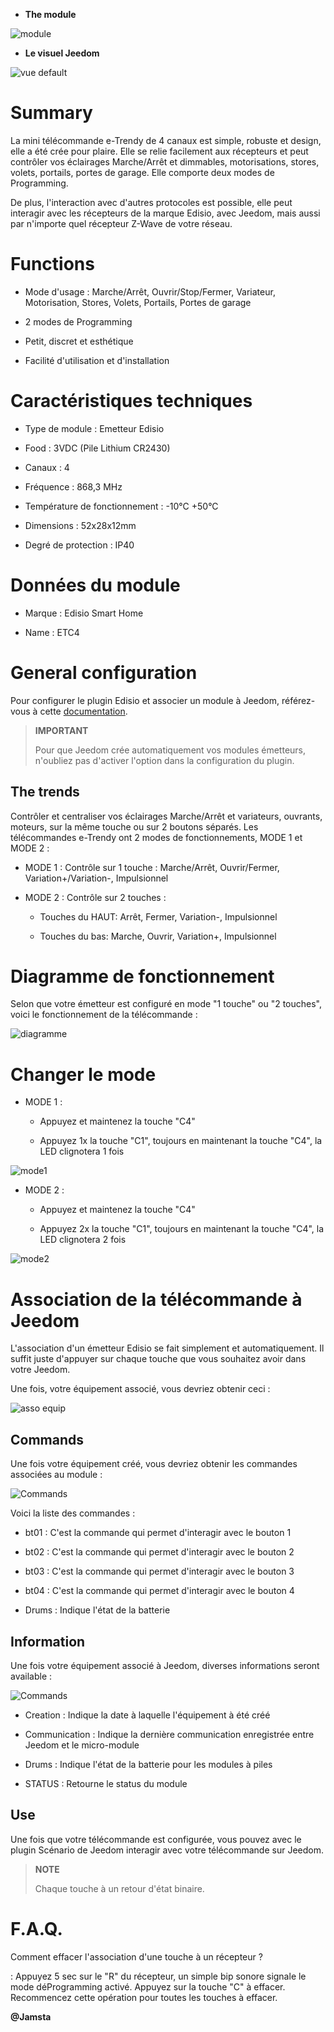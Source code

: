 -   **The module**

![module](images/etc4/module.jpg)

-   **Le visuel Jeedom**

![vue default](images/etc4/vue_default.jpg)

Summary 
======

La mini télécommande e-Trendy de 4 canaux est simple, robuste et design,
elle a été crée pour plaire. Elle se relie facilement aux récepteurs et
peut contrôler vos éclairages Marche/Arrêt et dimmables, motorisations,
stores, volets, portails, portes de garage. Elle comporte deux modes de
Programming.

De plus, l'interaction avec d'autres protocoles est possible, elle peut
interagir avec les récepteurs de la marque Edisio, avec Jeedom, mais
aussi par n'importe quel récepteur Z-Wave de votre réseau.

Functions 
=========

-   Mode d'usage : Marche/Arrêt, Ouvrir/Stop/Fermer, Variateur,
    Motorisation, Stores, Volets, Portails, Portes de garage

-   2 modes de Programming

-   Petit, discret et esthétique

-   Facilité d'utilisation et d'installation

Caractéristiques techniques 
===========================

-   Type de module : Emetteur Edisio

-   Food : 3VDC (Pile Lithium CR2430)

-   Canaux : 4

-   Fréquence : 868,3 MHz

-   Température de fonctionnement : -10°C +50°C

-   Dimensions : 52x28x12mm

-   Degré de protection : IP40

Données du module 
=================

-   Marque : Edisio Smart Home

-   Name : ETC4

General configuration 
======================

Pour configurer le plugin Edisio et associer un module à Jeedom,
référez-vous à cette
[documentation](https://www.jeedom.fr/doc/documentation/plugins/edisio/fr_FR/edisio.html).

> **IMPORTANT**
>
> Pour que Jeedom crée automatiquement vos modules émetteurs, n'oubliez
> pas d'activer l'option dans la configuration du plugin.

The trends 
---------

Contrôler et centraliser vos éclairages Marche/Arrêt et variateurs,
ouvrants, moteurs, sur la même touche ou sur 2 boutons séparés. Les
télécommandes e-Trendy ont 2 modes de fonctionnements, MODE 1 et MODE 2
:

-   MODE 1 : Contrôle sur 1 touche : Marche/Arrêt, Ouvrir/Fermer,
    Variation+/Variation-, Impulsionnel

-   MODE 2 : Contrôle sur 2 touches :

    -   Touches du HAUT: Arrêt, Fermer, Variation-, Impulsionnel

    -   Touches du bas: Marche, Ouvrir, Variation+, Impulsionnel

Diagramme de fonctionnement 
===========================

Selon que votre émetteur est configuré en mode "1 touche" ou "2
touches", voici le fonctionnement de la télécommande :

![diagramme](images/etc4/diagramme.jpg)

Changer le mode 
===============

-   MODE 1 :

    -   Appuyez et maintenez la touche "C4"

    -   Appuyez 1x la touche "C1", toujours en maintenant la touche
        "C4", la LED clignotera 1 fois

![mode1](images/etc4/mode1.jpg)

-   MODE 2 :

    -   Appuyez et maintenez la touche "C4"

    -   Appuyez 2x la touche "C1", toujours en maintenant la touche
        "C4", la LED clignotera 2 fois

![mode2](images/etc4/mode2.jpg)

Association de la télécommande à Jeedom 
=======================================

L'association d'un émetteur Edisio se fait simplement et
automatiquement. Il suffit juste d'appuyer sur chaque touche que vous
souhaitez avoir dans votre Jeedom.

Une fois, votre équipement associé, vous devriez obtenir ceci :

![asso equip](images/etc4/asso_equip.jpg)

Commands 
---------

Une fois votre équipement créé, vous devriez obtenir les commandes
associées au module :

![Commands](images/etc4/commandes.jpg)

Voici la liste des commandes :

-   bt01 : C'est la commande qui permet d'interagir avec le bouton 1

-   bt02 : C'est la commande qui permet d'interagir avec le bouton 2

-   bt03 : C'est la commande qui permet d'interagir avec le bouton 3

-   bt04 : C'est la commande qui permet d'interagir avec le bouton 4

-   Drums : Indique l'état de la batterie

Information 
------------

Une fois votre équipement associé à Jeedom, diverses informations seront
available :

![Commands](images/etc4/infos.jpg)

-   Creation : Indique la date à laquelle l'équipement à été créé

-   Communication : Indique la dernière communication enregistrée entre
    Jeedom et le micro-module

-   Drums : Indique l'état de la batterie pour les modules à piles

-   STATUS : Retourne le status du module

Use 
-----------

Une fois que votre télécommande est configurée, vous pouvez avec le
plugin Scénario de Jeedom interagir avec votre télécommande sur Jeedom.

> **NOTE**
>
> Chaque touche à un retour d'état binaire.

F.A.Q. 
======

Comment effacer l'association d'une touche à un récepteur ?

:   Appuyez 5 sec sur le "R" du récepteur, un simple bip sonore signale
    le mode déProgramming activé. Appuyez sur la touche "C" à effacer.
    Recommencez cette opération pour toutes les touches à effacer.

**@Jamsta**
